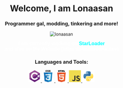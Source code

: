 <h1 align="center">Welcome, I am Lonaasan</h1>
<h3 align="center">Programmer gal, modding, tinkering and more!</h3>

<p align="center"> <img src="https://komarev.com/ghpvc/?username=lonaasan&label=Profile%20views&color=0e75b6&style=flat" alt="lonaasan" /> </p>

<p align="center" style="color: #fff; font-family: sans-serif; margin: 0; font-size: 16px; font-weight: bold;">I am currently working on <a href="https://github.com/Lonaasan/StarLoader" style="color: #00FFFF; text-decoration: none;">StarLoader</a></p>

<p align="center" style="color: #fff; font-family: sans-serif; margin: 0; font-size: 16px; font-weight: bold;">and also on My Website (https://shadowlona.dev)</p>

<h3 align="center">Languages and Tools:</h3>
<p align="center"> <a href="https://www.w3schools.com/cs/" target="_blank" rel="noreferrer"> <img src="https://raw.githubusercontent.com/devicons/devicon/master/icons/csharp/csharp-original.svg" alt="csharp" width="40" height="40"/> </a> <a href="https://www.w3schools.com/css/" target="_blank" rel="noreferrer"> <img src="https://raw.githubusercontent.com/devicons/devicon/master/icons/css3/css3-original-wordmark.svg" alt="css3" width="40" height="40"/> </a> <a href="https://www.w3.org/html/" target="_blank" rel="noreferrer"> <img src="https://raw.githubusercontent.com/devicons/devicon/master/icons/html5/html5-original-wordmark.svg" alt="html5" width="40" height="40"/> </a> <a href="https://developer.mozilla.org/en-US/docs/Web/JavaScript" target="_blank" rel="noreferrer"> <img src="https://raw.githubusercontent.com/devicons/devicon/master/icons/javascript/javascript-original.svg" alt="javascript" width="40" height="40"/> </a> <a href="https://www.python.org" target="_blank" rel="noreferrer"> <img src="https://raw.githubusercontent.com/devicons/devicon/master/icons/python/python-original.svg" alt="python" width="40" height="40"/> </a> </p>

